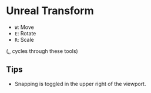 # Unreal Transform

- `W`: Move
- `E`: Rotate
- `R`: Scale

(`␣` cycles through these tools)

## Tips

- Snapping is toggled in the upper right of the viewport.
